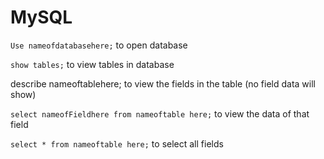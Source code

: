 # MySQL

`Use nameofdatabasehere;`
to open database

`show tables;`
to view tables in database

describe nameoftablehere;
to view the fields in the table (no field data will show)

`select nameofFieldhere from nameoftable here;`
to view the data of that field

`select * from nameoftable here;`
to select all fields
